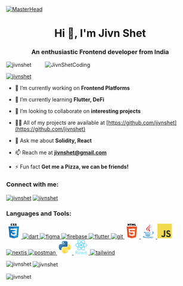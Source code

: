 [![MasterHead](https://i.postimg.cc/x1XJgDg4/3qMg.gif)](https://github.com/jivnshet)
<h1 align="center">Hi 👋, I'm Jivn Shet</h1>
<h3 align="center">An enthusiastic Frontend developer from India</h3>
<img align="right" width="400" src="https://i.postimg.cc/R0KCYPc9/image.gif" alt="JivnShetCoding" />

<p align="left"> <img src="https://komarev.com/ghpvc/?username=jivnshet&label=Profile%20views&color=0e75b6&style=flat" alt="jivnshet" /> </p>

<p align="left"> <a href="https://twitter.com/jivnshet" target="blank"><img src="https://img.shields.io/twitter/follow/jivnshet?logo=twitter&style=for-the-badge" alt="jivnshet" /></a> </p>

- 🔭 I’m currently working on **Frontend Platforms**

- 🌱 I’m currently learning **Flutter, DeFi**

- 👯 I’m looking to collaborate on **interesting projects**

- 👨‍💻 All of my projects are available at [https://github.com/jivnshet](https://github.com/jivnshet)

- 💬 Ask me about **Solidity, React**

- 📫 Reach me at **jivnshet@gmail.com**

- ⚡ Fun fact **Get me a Pizza, we can be friends!**

<h3 align="left">Connect with me:</h3>
<p align="left">
<a href="https://twitter.com/jivnshet" target="blank"><img align="center" src="https://raw.githubusercontent.com/rahuldkjain/github-profile-readme-generator/master/src/images/icons/Social/twitter.svg" alt="jivnshet" height="30" width="40" /></a>
<a href="https://linkedin.com/in/jivnshet" target="blank"><img align="center" src="https://raw.githubusercontent.com/rahuldkjain/github-profile-readme-generator/master/src/images/icons/Social/linked-in-alt.svg" alt="jivnshet" height="30" width="40" /></a>
</p>

<h3 align="left">Languages and Tools:</h3>
<p align="left"> <a href="https://www.w3schools.com/css/" target="_blank" rel="noreferrer"> <img src="https://raw.githubusercontent.com/devicons/devicon/master/icons/css3/css3-original-wordmark.svg" alt="css3" width="40" height="40"/> </a> <a href="https://dart.dev" target="_blank" rel="noreferrer"> <img src="https://www.vectorlogo.zone/logos/dartlang/dartlang-icon.svg" alt="dart" width="40" height="40"/> </a> <a href="https://www.figma.com/" target="_blank" rel="noreferrer"> <img src="https://www.vectorlogo.zone/logos/figma/figma-icon.svg" alt="figma" width="40" height="40"/> </a> <a href="https://firebase.google.com/" target="_blank" rel="noreferrer"> <img src="https://www.vectorlogo.zone/logos/firebase/firebase-icon.svg" alt="firebase" width="40" height="40"/> </a> <a href="https://flutter.dev" target="_blank" rel="noreferrer"> <img src="https://www.vectorlogo.zone/logos/flutterio/flutterio-icon.svg" alt="flutter" width="40" height="40"/> </a> <a href="https://git-scm.com/" target="_blank" rel="noreferrer"> <img src="https://www.vectorlogo.zone/logos/git-scm/git-scm-icon.svg" alt="git" width="40" height="40"/> </a> <a href="https://www.w3.org/html/" target="_blank" rel="noreferrer"> <img src="https://raw.githubusercontent.com/devicons/devicon/master/icons/html5/html5-original-wordmark.svg" alt="html5" width="40" height="40"/> </a> <a href="https://www.java.com" target="_blank" rel="noreferrer"> <img src="https://raw.githubusercontent.com/devicons/devicon/master/icons/java/java-original.svg" alt="java" width="40" height="40"/> </a> <a href="https://developer.mozilla.org/en-US/docs/Web/JavaScript" target="_blank" rel="noreferrer"> <img src="https://raw.githubusercontent.com/devicons/devicon/master/icons/javascript/javascript-original.svg" alt="javascript" width="40" height="40"/> </a> <a href="https://nextjs.org/" target="_blank" rel="noreferrer"> <img src="https://cdn.worldvectorlogo.com/logos/nextjs-2.svg" alt="nextjs" width="40" height="40"/> </a> <a href="https://postman.com" target="_blank" rel="noreferrer"> <img src="https://www.vectorlogo.zone/logos/getpostman/getpostman-icon.svg" alt="postman" width="40" height="40"/> </a> <a href="https://www.python.org" target="_blank" rel="noreferrer"> <img src="https://raw.githubusercontent.com/devicons/devicon/master/icons/python/python-original.svg" alt="python" width="40" height="40"/> </a> <a href="https://reactjs.org/" target="_blank" rel="noreferrer"> <img src="https://raw.githubusercontent.com/devicons/devicon/master/icons/react/react-original-wordmark.svg" alt="react" width="40" height="40"/> </a> <a href="https://tailwindcss.com/" target="_blank" rel="noreferrer"> <img src="https://www.vectorlogo.zone/logos/tailwindcss/tailwindcss-icon.svg" alt="tailwind" width="40" height="40"/> </a> </p>

<p><img align="left" src="https://github-readme-stats.vercel.app/api/top-langs?username=jivnshet&show_icons=true&locale=en&layout=compact" alt="jivnshet" /></p>

<p>&nbsp;<img align="center" src="https://github-readme-stats.vercel.app/api?username=jivnshet&show_icons=true&locale=en" alt="jivnshet" /></p>

<p><img align="center" src="https://github-readme-streak-stats.herokuapp.com/?user=jivnshet&" alt="jivnshet" /></p>
